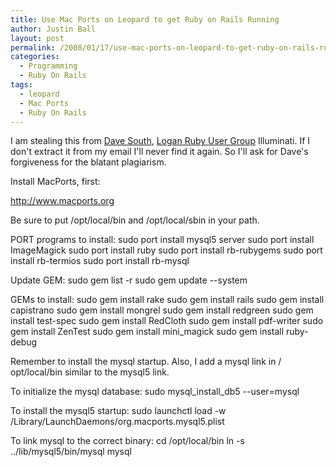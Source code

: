 ```yaml
---
title: Use Mac Ports on Leopard to get Ruby on Rails Running
author: Justin Ball
layout: post
permalink: /2008/01/17/use-mac-ports-on-leopard-to-get-ruby-on-rails-running/
categories:
  - Programming
  - Ruby On Rails
tags:
  - leopard
  - Mac Ports
  - Ruby On Rails
---
```


I am stealing this from [Dave South][1], [Logan Ruby User Group][2] Illuminati. If I don't extract it from my email I'll never find it again. So I'll ask for Dave's forgiveness for the blatant plagiarism.

 [1]: http://www.appeddesign.com/apropos
 [2]: http://groups.google.com/group/loganrb

Install MacPorts, first:

http://www.macports.org

Be sure to put /opt/local/bin and /opt/local/sbin in your path.

PORT programs to install:
sudo port install mysql5 server
sudo port install ImageMagick
sudo port install ruby
sudo port install rb-rubygems
sudo port install rb-termios
sudo port install rb-mysql

Update GEM:
sudo gem list -r
sudo gem update --system

GEMs to install:
sudo gem install rake
sudo gem install rails
sudo gem install capistrano
sudo gem install mongrel
sudo gem install redgreen
sudo gem install test-spec
sudo gem install RedCloth
sudo gem install pdf-writer
sudo gem install ZenTest
sudo gem install mini_magick
sudo gem install ruby-debug

Remember to install the mysql startup. Also, I add a mysql link in /
opt/local/bin similar to the mysql5 link.

To initialize the mysql database:
sudo mysql\_install\_db5 --user=mysql

To install the mysql5 startup:
sudo launchctl load -w /Library/LaunchDaemons/org.macports.mysql5.plist

To link mysql to the correct binary:
cd /opt/local/bin
ln -s ../lib/mysql5/bin/mysql mysql
